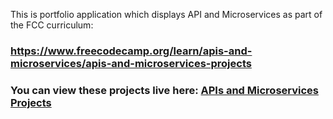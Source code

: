 
 This is portfolio application which displays API and Microservices as part of the FCC curriculum: 
### https://www.freecodecamp.org/learn/apis-and-microservices/apis-and-microservices-projects

### You can view these projects live here: [APIs and Microservices Projects](https://daveyc-programmer-portfolio.herokuapp.com/)
